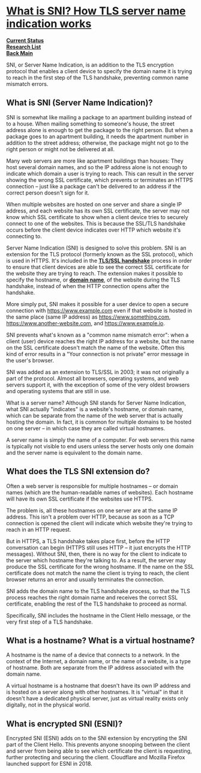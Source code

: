 # **[What is SNI? How TLS server name indication works](https://www.cloudflare.com/learning/ssl/what-is-sni/)**

**[Current Status](../../../../development/status/weekly/current_status.md)**\
**[Research List](../../../research_list.md)**\
**[Back Main](../../../../README.md)**

SNI, or Server Name Indication, is an addition to the TLS encryption protocol that enables a client device to specify the domain name it is trying to reach in the first step of the TLS handshake, preventing common name mismatch errors.

## What is SNI (Server Name Indication)?

SNI is somewhat like mailing a package to an apartment building instead of to a house. When mailing something to someone's house, the street address alone is enough to get the package to the right person. But when a package goes to an apartment building, it needs the apartment number in addition to the street address; otherwise, the package might not go to the right person or might not be delivered at all.

Many web servers are more like apartment buildings than houses: They host several domain names, and so the IP address alone is not enough to indicate which domain a user is trying to reach. This can result in the server showing the wrong SSL certificate, which prevents or terminates an HTTPS connection – just like a package can't be delivered to an address if the correct person doesn't sign for it.

When multiple websites are hosted on one server and share a single IP address, and each website has its own SSL certificate, the server may not know which SSL certificate to show when a client device tries to securely connect to one of the websites. This is because the SSL/TLS handshake occurs before the client device indicates over HTTP which website it's connecting to.

Server Name Indication (SNI) is designed to solve this problem. SNI is an extension for the TLS protocol (formerly known as the SSL protocol), which is used in HTTPS. It's included in the **[TLS/SSL handshake](https://www.cloudflare.com/learning/ssl/what-happens-in-a-tls-handshake/)** process in order to ensure that client devices are able to see the correct SSL certificate for the website they are trying to reach. The extension makes it possible to specify the hostname, or **[domain name](https://www.cloudflare.com/learning/dns/glossary/what-is-a-domain-name/)**, of the website during the TLS handshake, instead of when the HTTP connection opens after the handshake.

More simply put, SNI makes it possible for a user device to open a secure connection with <https://www.example.com> even if that website is hosted in the same place (same IP address) as <https://www.something.com>, <https://www.another-website.com>, and <https://www.example.io>.

SNI prevents what's known as a "common name mismatch error": when a client (user) device reaches the right IP address for a website, but the name on the SSL certificate doesn't match the name of the website. Often this kind of error results in a "Your connection is not private" error message in the user's browser.

SNI was added as an extension to TLS/SSL in 2003; it was not originally a part of the protocol. Almost all browsers, operating systems, and web servers support it, with the exception of some of the very oldest browsers and operating systems that are still in use.

What is a server name?
Although SNI stands for Server Name Indication, what SNI actually "indicates" is a website's hostname, or domain name, which can be separate from the name of the web server that is actually hosting the domain. In fact, it is common for multiple domains to be hosted on one server – in which case they are called virtual hostnames.

A server name is simply the name of a computer. For web servers this name is typically not visible to end users unless the server hosts only one domain and the server name is equivalent to the domain name.

## What does the TLS SNI extension do?

Often a web server is responsible for multiple hostnames – or domain names (which are the human-readable names of websites). Each hostname will have its own SSL certificate if the websites use HTTPS.

The problem is, all these hostnames on one server are at the same IP address. This isn't a problem over HTTP, because as soon as a TCP connection is opened the client will indicate which website they're trying to reach in an HTTP request.

But in HTTPS, a TLS handshake takes place first, before the HTTP conversation can begin (HTTPS still uses HTTP – it just encrypts the HTTP messages). Without SNI, then, there is no way for the client to indicate to the server which hostname they're talking to. As a result, the server may produce the SSL certificate for the wrong hostname. If the name on the SSL certificate does not match the name the client is trying to reach, the client browser returns an error and usually terminates the connection.

SNI adds the domain name to the TLS handshake process, so that the TLS process reaches the right domain name and receives the correct SSL certificate, enabling the rest of the TLS handshake to proceed as normal.

Specifically, SNI includes the hostname in the Client Hello message, or the very first step of a TLS handshake.

## What is a hostname? What is a virtual hostname?

A hostname is the name of a device that connects to a network. In the context of the Internet, a domain name, or the name of a website, is a type of hostname. Both are separate from the IP address associated with the domain name.

A virtual hostname is a hostname that doesn't have its own IP address and is hosted on a server along with other hostnames. It is "virtual" in that it doesn't have a dedicated physical server, just as virtual reality exists only digitally, not in the physical world.

## What is encrypted SNI (ESNI)?

Encrypted SNI (ESNI) adds on to the SNI extension by encrypting the SNI part of the Client Hello. This prevents anyone snooping between the client and server from being able to see which certificate the client is requesting, further protecting and securing the client. Cloudflare and Mozilla Firefox launched support for ESNI in 2018.
